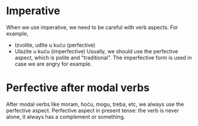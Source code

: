 # Imperative
When we use imperative, we need to be careful with verb aspects. For example,
- Izvolite, uđite u kuću (perfective)
- Ulazite u kuću (imperfective)
Usually, we should use the perfective aspect, which is polite and "traditional". The imperfective form is used in case we are angry for example.

# Perfective after modal verbs

After modal verbs like moram, hoću, mogu, treba, etc, we always use the perfective aspect.
Perfective aspect in present tense: the verb is never alone, it always has a complement or something.